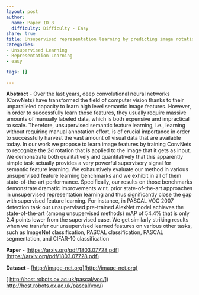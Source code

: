```yaml
---
layout: post
author:
  name: Paper ID 8
  difficulty: Difficulty - Easy
share: true
title: Unsupervised representation learning by predicting image rotations
categories:
- Unsupervised Learning
- Representation Learning
- easy

tags: []

---
```

**Abstract** - Over the last years, deep convolutional neural networks (ConvNets) have transformed the field of computer vision thanks to their unparalleled capacity to learn high level semantic image features. However, in order to successfully learn those features, they usually require massive amounts of manually labeled data, which is both expensive and impractical to scale. Therefore, unsupervised semantic feature learning, i.e., learning without requiring manual annotation effort, is of crucial importance in order to successfully harvest the vast amount of visual data that are available today. In our work we propose to learn image features by training ConvNets to recognize the 2d rotation that is applied to the image that it gets as input. We demonstrate both qualitatively and quantitatively that this apparently simple task actually provides a very powerful supervisory signal for semantic feature learning. We exhaustively evaluate our method in various unsupervised feature learning benchmarks and we exhibit in all of them state-of-the-art performance. Specifically, our results on those benchmarks demonstrate dramatic improvements w.r.t. prior state-of-the-art approaches in unsupervised representation learning and thus significantly close the gap with supervised feature learning. For instance, in PASCAL VOC 2007 detection task our unsupervised pre-trained AlexNet model achieves the state-of-the-art (among unsupervised methods) mAP of 54.4% that is only 2.4 points lower from the supervised case. We get similarly striking results when we transfer our unsupervised learned features on various other tasks, such as ImageNet classification, PASCAL classification, PASCAL segmentation, and CIFAR-10 classification

**Paper** - [https://arxiv.org/pdf/1803.07728.pdf](https://arxiv.org/pdf/1803.07728.pdf)

**Dataset -** [http://image-net.org](http://image-net.org)

[ http://host.robots.ox.ac.uk/pascal/voc/]( http://host.robots.ox.ac.uk/pascal/voc/)
    